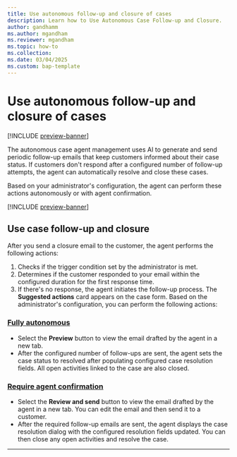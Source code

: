 ```yaml
---
title: Use autonomous follow-up and closure of cases
description: Learn how to Use Autonomous Case Follow-up and Closure.
author: gandhamm
ms.author: mgandham
ms.reviewer: mgandham
ms.topic: how-to 
ms.collection:
ms.date: 03/04/2025
ms.custom: bap-template 
---
```


# Use autonomous follow-up and closure of cases

[!INCLUDE [preview-banner](~/../shared-content/shared/preview-includes/preview-banner.md)]


The autonomous case agent management uses AI to generate and send periodic follow-up emails that keep customers informed about their case status. If customers don't respond after a configured number of follow-up attempts, the agent can automatically resolve and close these cases.

Based on your administrator's configuration, the agent can perform these actions autonomously or with agent confirmation.

[!INCLUDE [preview-banner](../../../shared-content/shared/preview-includes/preview-note-d365.md)]


## Use case follow-up and closure

After you send a closure email to the customer, the agent performs the following actions:

1. Checks if the trigger condition set by the administrator is met.
2. Determines if the customer responded to your email within the configured duration for the first response time.
3. If there's no response, the agent initiates the follow-up process. The **Suggested actions** card appears on the case form. Based on the administrator's configuration, you can perform the following actions:


  ### [Fully autonomous](#tab/fullyautonomous)
  
   - Select the **Preview** button to view the email drafted by the agent in a new tab.
   - After the configured number of follow-ups are sent, the agent sets the case status to resolved after populating configured case resolution fields. All open activities linked to the case are also closed.

  ### [Require agent confirmation](#tab/requireagentconfirmation)

   - Select the **Review and send** button to view the email drafted by the agent in a new tab. You can edit the email and then send it to a customer.
   - After the required follow-up emails are sent, the agent displays the case resolution dialog with the configured resolution fields updated. You can then close any open activities and resolve the case.

---
